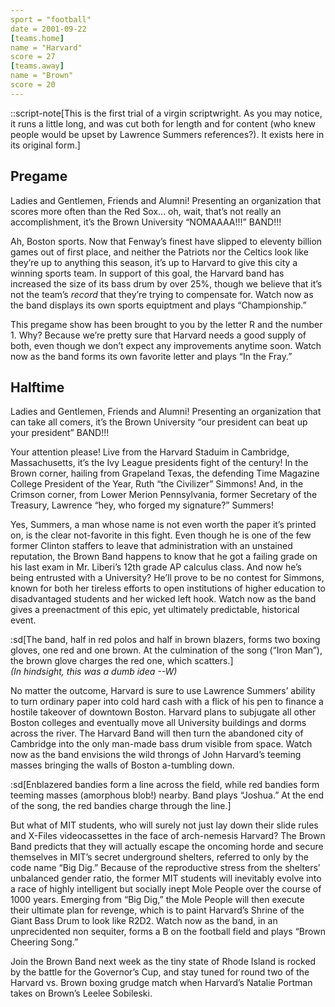 ```yaml
---
sport = "football"
date = 2001-09-22
[teams.home]
name = "Harvard"
score = 27
[teams.away]
name = "Brown"
score = 20
---
```


::script-note[This is the first trial of a virgin scriptwright. As you may notice, it runs a little long, and was cut both for length and for content (who knew people would be upset by Lawrence Summers references?). It exists here in its original form.]

## Pregame

Ladies and Gentlemen, Friends and Alumni! Presenting an organization that scores more often than the Red Sox... oh, wait, that’s not really an accomplishment, it’s the Brown University “NOMAAAA!!!” BAND!!!

Ah, Boston sports. Now that Fenway’s finest have slipped to eleventy billion games out of first place, and neither the Patriots nor the Celtics look like they’re up to anything this season, it’s up to Harvard to give this city a winning sports team. In support of this goal, the Harvard band has increased the size of its bass drum by over 25%, though we believe that it’s not the team’s _record_ that they’re trying to compensate for. Watch now as the band displays its own sports equiptment and plays “Championship.”

This pregame show has been brought to you by the letter R and the number 1. Why? Because we’re pretty sure that Harvard needs a good supply of both, even though we don’t expect any improvements anytime soon. Watch now as the band forms its own favorite letter and plays “In the Fray.”

## Halftime

Ladies and Gentlemen, Friends and Alumni! Presenting an organization that can take all comers, it’s the Brown University “our president can beat up your president” BAND!!!

Your attention please! Live from the Harvard Staduim in Cambridge, Massachusetts, it’s the Ivy League presidents fight of the century! In the Brown corner, hailing from Grapeland Texas, the defending Time Magazine College President of the Year, Ruth “the Civilizer” Simmons! And, in the Crimson corner, from Lower Merion Pennsylvania, former Secretary of the Treasury, Lawrence “hey, who forged my signature?” Summers!

Yes, Summers, a man whose name is not even worth the paper it’s printed on, is the clear not-favorite in this fight. Even though he is one of the few former Clinton staffers to leave that administration with an unstained reputation, the Brown Band happens to know that he got a failing grade on his last exam in Mr. Liberi’s 12th grade AP calculus class. And now he’s being entrusted with a University? He’ll prove to be no contest for Simmons, known for both her tireless efforts to open institutions of higher education to disadvantaged students and her wicked left hook. Watch now as the band gives a preenactment of this epic, yet ultimately predictable, historical event.

:sd[The band, half in red polos and half in brown blazers, forms two boxing gloves, one red and one brown. At the culmination of the song (“Iron Man”), the brown glove charges the red one, which scatters.]\
_(In hindsight, this was a dumb idea --W)_

No matter the outcome, Harvard is sure to use Lawrence Summers’ ability to turn ordinary paper into cold hard cash with a flick of his pen to finance a hostile takeover of downtown Boston. Harvard plans to subjugate all other Boston colleges and eventually move all University buildings and dorms across the river. The Harvard Band will then turn the abandoned city of Cambridge into the only man-made bass drum visible from space. Watch now as the band envisions the wild throngs of John Harvard’s teeming masses bringing the walls of Boston a-tumbling down.

:sd[Enblazered bandies form a line across the field, while red bandies form teeming masses (amorphous blob!) nearby. Band plays “Joshua.” At the end of the song, the red bandies charge through the line.]

But what of MIT students, who will surely not just lay down their slide rules and X-Files videocassettes in the face of arch-nemesis Harvard? The Brown Band predicts that they will actually escape the oncoming horde and secure themselves in MIT’s secret underground shelters, referred to only by the code name “Big Dig.” Because of the reproductive stress from the shelters’ unbalanced gender ratio, the former MIT students will inevitably evolve into a race of highly intelligent but socially inept Mole People over the course of 1000 years. Emerging from “Big Dig,” the Mole People will then execute their ultimate plan for revenge, which is to paint Harvard’s Shrine of the Giant Bass Drum to look like R2D2. Watch now as the band, in an unprecidented non sequiter, forms a B on the football field and plays “Brown Cheering Song.”

Join the Brown Band next week as the tiny state of Rhode Island is rocked by the battle for the Governor’s Cup, and stay tuned for round two of the Harvard vs. Brown boxing grudge match when Harvard’s Natalie Portman takes on Brown’s Leelee Sobileski.
